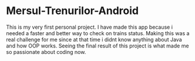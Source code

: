 # Mersul-Trenurilor-Android
This is my very first personal project. I have made this app because i needed a faster and better way to check on trains status.
Making this was a real challenge for me since at that time i didnt know anything about Java and how OOP works. Seeing the final result of
this project is what made me so passionate about coding now.
